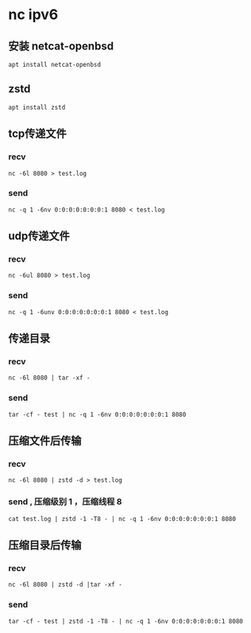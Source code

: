 # nc ipv6
## 安装 netcat-openbsd
```shell
apt install netcat-openbsd
```
## zstd
```shell
apt install zstd
```
## tcp传递文件
### recv
```shell
nc -6l 8080 > test.log
```
### send
```shell
nc -q 1 -6nv 0:0:0:0:0:0:0:1 8080 < test.log
```
## udp传递文件
### recv
```shell
nc -6ul 8080 > test.log
```
### send
```shell
nc -q 1 -6unv 0:0:0:0:0:0:0:1 8080 < test.log
```
## 传递目录
### recv
```shell
nc -6l 8080 | tar -xf -
```
### send
```shell
tar -cf - test | nc -q 1 -6nv 0:0:0:0:0:0:0:1 8080
```
## 压缩文件后传输
### recv
```shell
nc -6l 8080 | zstd -d > test.log
```
### send , 压缩级别 1 ，压缩线程 8
```shell
cat test.log | zstd -1 -T8 - | nc -q 1 -6nv 0:0:0:0:0:0:0:1 8080
```
## 压缩目录后传输
### recv
```shell
nc -6l 8080 | zstd -d |tar -xf -
```
### send
```shell
tar -cf - test | zstd -1 -T8 - | nc -q 1 -6nv 0:0:0:0:0:0:0:1 8080
```
